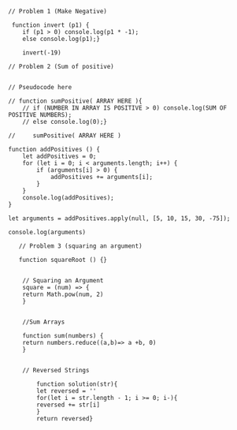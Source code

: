     // Problem 1 (Make Negative)
    
     function invert (p1) {
        if (p1 > 0) console.log(p1 * -1); 
        else console.log(p1);}

        invert(-19)
        
    // Problem 2 (Sum of positive)
    
    
    // Pseudocode here

    // function sumPositive( ARRAY HERE ){
        // if (NUMBER IN ARRAY IS POSITIVE > 0) console.log(SUM OF POSITIVE NUMBERS);
        // else console.log(0);}

    //     sumPositive( ARRAY HERE )

    function addPositives () {
        let addPositives = 0;
        for (let i = 0; i < arguments.length; i++) {
            if (arguments[i] > 0) {
                addPositives += arguments[i];
            }
        }
        console.log(addPositives);
    }
    
    let arguments = addPositives.apply(null, [5, 10, 15, 30, -75]);

    console.log(arguments)

       // Problem 3 (squaring an argument)

       function squareRoot () {}


        // Squaring an Argument
        square = (num) => {   
        return Math.pow(num, 2)
        }


        //Sum Arrays

        function sum(numbers) {
        return numbers.reduce((a,b)=> a +b, 0)
        }


        // Reversed Strings

            function solution(str){
            let reversed = ''
            for(let i = str.length - 1; i >= 0; i-){
            reversed += str[i]
            }
            return reversed}
